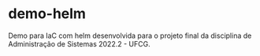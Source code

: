 # demo-helm
Demo para IaC com helm desenvolvida para o projeto final da disciplina de Administração de Sistemas 2022.2 -  UFCG.
